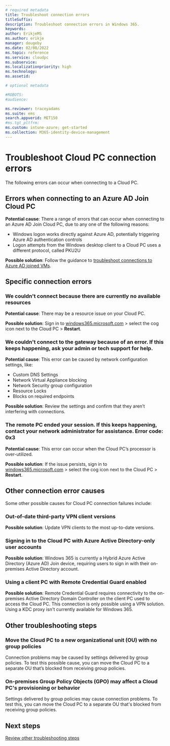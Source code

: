 ```yaml
---
# required metadata
title: Troubleshoot connection errors
titleSuffix:
description: Troubleshoot connection errors in Windows 365.
keywords:
author: ErikjeMS  
ms.author: erikje
manager: dougeby
ms.date: 02/08/2022
ms.topic: reference
ms.service: cloudpc
ms.subservice:
ms.localizationpriority: high
ms.technology:
ms.assetid: 

# optional metadata

#ROBOTS:
#audience:

ms.reviewer: traceyadams
ms.suite: ems
search.appverid: MET150
#ms.tgt_pltfrm:
ms.custom: intune-azure; get-started
ms.collection: M365-identity-device-management
---
```


# Troubleshoot Cloud PC connection errors

The following errors can occur when connecting to a Cloud PC.

## Errors when connecting to an Azure AD Join Cloud PC

**Potential cause**: There a range of errors that can occur when connecting to an Azure AD Join Cloud PC, due to any one of the following reasons:

- Windows logon works directly against Azure AD, potentially triggering Azure AD authentication controls
- Logon attempts from the Windows desktop client to a Cloud PC uses a different protocol, called PKU2U

**Possible solution**: Follow the guidance to [troubleshoot connections to Azure AD joined VMs](/azure/virtual-desktop/troubleshoot-azure-ad-connections?context=/windows-365/context/pr-context).

## Specific connection errors

### We couldn't connect because there are currently no available resources

**Potential cause**: There may be a resource issue on your Cloud PC.

**Possible solution**: Sign in to [windows365.microsoft.com](https://windows365.microsoft.com) > select the cog icon next to the Cloud PC > **Restart**.

### We couldn't connect to the gateway because of an error. If this keeps happening, ask your admin or tech support for help.

**Potential cause**: This error can be caused by network configuration settings, like:

- Custom DNS Settings
- Network Virtual Appliance blocking
- Network Security group configuration
- Resource Locks
- Blocks on required endpoints

**Possible solution**: Review the settings and confirm that they aren’t interfering with connections.

### The remote PC ended your session. If this keeps happening, contact your network administrator for assistance. Error code: 0x3

**Potential cause**: This error can occur when the Cloud PC’s processor is over-utilized.

**Possible solution**: If the issue persists, sign in to [windows365.microsoft.com](https://windows365.microsoft.com) > select the cog icon next to the Cloud PC > **Restart**.

## Other connection error causes

Some other possible causes for Cloud PC connection failures include:

### Out-of-date third-party VPN client versions

**Possible solution**: Update VPN clients to the most up-to-date versions.

### Signing in to the Cloud PC with Azure Active Directory-only user accounts

**Possible solution**: Windows 365 is currently a Hybrid Azure Active Directory (Azure AD) Join device, requiring users to sign in with their on-premises Active Directory account.

### Using a client PC with Remote Credential Guard enabled

**Possible solution**: Remote Credential Guard requires connectivity to the on-premises Active Directory Domain Controller on the client PC used to access the Cloud PC. This connection is only possible using a VPN solution. Using a KDC proxy isn't currently available for Windows 365.

## Other troubleshooting steps

### Move the Cloud PC to a new organizational unit (OU) with no group policies

Connection problems may be caused by settings delivered by group policies. To test this possible cause, you can move the Cloud PC to a separate OU that’s blocked from receiving group policies.

### On-premises Group Policy Objects (GPO) may affect a Cloud PC's provisioning or behavior

Settings delivered by group policies may cause connection problems. To test this, you can move the Cloud PC to a separate OU that's blocked from receiving group policies.

## Next steps

[Review other troubleshooting steps](troubleshooting.md)
